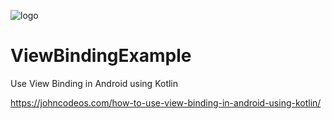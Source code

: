 ![logo](https://i.imgur.com/Dv73hCk.png)
# ViewBindingExample
Use View Binding in Android using Kotlin

https://johncodeos.com/how-to-use-view-binding-in-android-using-kotlin/
